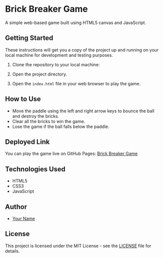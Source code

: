 # Brick Breaker Game

A simple web-based game built using HTML5 canvas and JavaScript.

## Getting Started

These instructions will get you a copy of the project up and running on your local machine for development and testing purposes.

1. Clone the repository to your local machine:

2. Open the project directory.

3. Open the `index.html` file in your web browser to play the game.

## How to Use

- Move the paddle using the left and right arrow keys to bounce the ball and destroy the bricks.
- Clear all the bricks to win the game.
- Lose the game if the ball falls below the paddle.

## Deployed Link

You can play the game live on GitHub Pages: [Brick Breaker Game](https://your-username.github.io/brick-breaker-game)

## Technologies Used

- HTML5
- CSS3
- JavaScript

## Author

- [Your Name](https://github.com/your-username)

## License

This project is licensed under the MIT License - see the [LICENSE](LICENSE) file for details.
